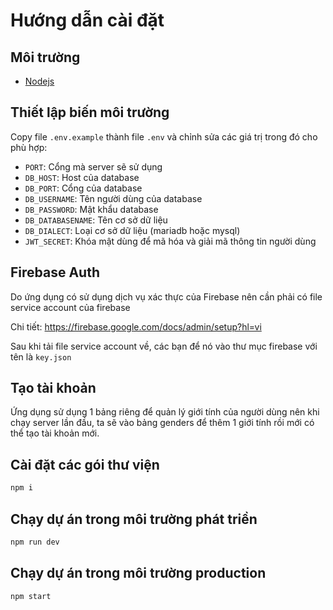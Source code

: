 # Hướng dẫn cài đặt

## Môi trường

-   [Nodejs](https://nodejs.org/en)

## Thiết lập biến môi trường

Copy file `.env.example` thành file `.env` và chỉnh sửa các giá trị trong đó cho phù hợp:

-   `PORT`: Cổng mà server sẽ sử dụng
-   `DB_HOST`: Host của database
-   `DB_PORT`: Cổng của database
-   `DB_USERNAME`: Tên người dùng của database
-   `DB_PASSWORD`: Mật khẩu database
-   `DB_DATABASENAME`: Tên cơ sở dữ liệu
-   `DB_DIALECT`: Loại cơ sở dữ liệu (mariadb hoặc mysql)
-   `JWT_SECRET`: Khóa mật dùng để mã hóa và giải mã thông tin người dùng

## Firebase Auth

Do ứng dụng có sử dụng dịch vụ xác thực của Firebase nên cần phải có file service account của firebase

Chi tiết: https://firebase.google.com/docs/admin/setup?hl=vi

Sau khi tải file service account về, các bạn để nó vào thư mục firebase với tên là `key.json`

## Tạo tài khoản

Ứng dụng sử dụng 1 bảng riêng để quản lý giới tính của người dùng nên khi chạy server lần đầu, ta sẽ vào bảng genders để thêm 1 giới tính rồi mới có thể tạo tài khoản mới.

## Cài đặt các gói thư viện

```sh
npm i
```

## Chạy dự án trong môi trường phát triền

```sh
npm run dev
```

## Chạy dự án trong môi trường production

```sh
npm start

```
